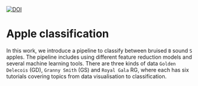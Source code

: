 [![DOI](https://zenodo.org/badge/478611734.svg)](https://zenodo.org/badge/latestdoi/478611734)

# Apple classification

In this work, we introduce a pipeline to classify between bruised `B` sound `S` apples. The pipeline includes using different feature reduction models and several machine learning tools. There are three kinds of data `Golden Delecois` (GD), `Granny Smith` (GS) and `Royal Gala` RG, where each has six tutorials covering topics from data visualisation to classification.

